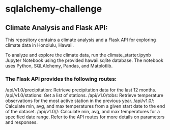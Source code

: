 # sqlalchemy-challenge

## Climate Analysis and Flask API:

This repository contains a climate analysis and a Flask API for exploring climate data in Honolulu, Hawaii.

To analyze and explore the climate data, run the climate_starter.ipynb Jupyter Notebook using the provided hawaii.sqlite database. The notebook uses Python, SQLAlchemy, Pandas, and Matplotlib.

### The Flask API provides the following routes:

/api/v1.0/precipitation: Retrieve precipitation data for the last 12 months.
/api/v1.0/stations: Get a list of stations.
/api/v1.0/tobs: Retrieve temperature observations for the most active station in the previous year.
/api/v1.0/<start>: Calculate min, avg, and max temperatures from a given start date to the end of the dataset.
/api/v1.0/<start>/<end>: Calculate min, avg, and max temperatures for a specified date range.
Refer to the API routes for more details on parameters and responses.